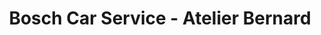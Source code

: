 ---
title: "Bosch Car Service - Atelier Bernard"
url: /la-rochelle/bosch-car-service-atelier-bernard/
shop: réparation de voitures
---